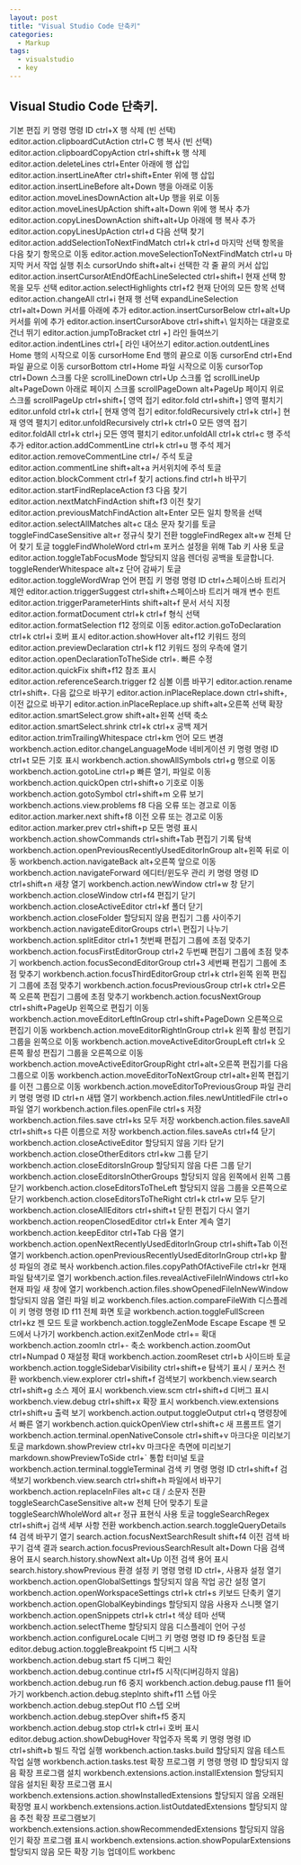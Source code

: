 ```yaml
---
layout: post
title: "Visual Studio Code 단축키"
categories:
  - Markup
tags:
  - visualstudio
  - key
---
```


## Visual Studio Code 단축키.


기본 편집
키	명령	명령 ID
ctrl+X	행 삭제 (빈 선택)	editor.action.clipboardCutAction
ctrl+C	행 복사 (빈 선택)	editor.action.clipboardCopyAction
ctrl+shift+k	행 삭제	editor.action.deleteLines
ctrl+Enter	아래에 행 삽입	editor.action.insertLineAfter
ctrl+shift+Enter	위에 행 삽입	editor.action.insertLineBefore
alt+Down	행을 아래로 이동	editor.action.moveLinesDownAction
alt+Up	행을 위로 이동	editor.action.moveLinesUpAction
shift+alt+Down	위에 행 복사 추가	editor.action.copyLinesDownAction
shift+alt+Up	아래에 행 복사 추가	editor.action.copyLinesUpAction
ctrl+d	다음 선택 찾기	editor.action.addSelectionToNextFindMatch
ctrl+k ctrl+d	마지막 선택 항목을 다음 찾기 항목으로 이동	editor.action.moveSelectionToNextFindMatch
ctrl+u	마지막 커서 작업 실행 취소	cursorUndo
shift+alt+i	선택한 각 줄 끝의 커서 삽입	editor.action.insertCursorAtEndOfEachLineSelected
ctrl+shift+l	현재 선택 항목을 모두 선택	editor.action.selectHighlights
ctrl+f2	현재 단어의 모든 항목 선택	editor.action.changeAll
ctrl+i	현재 행 선택	expandLineSelection
ctrl+alt+Down	커서를 아래에 추가	editor.action.insertCursorBelow
ctrl+alt+Up	커서를 위에 추가	editor.action.insertCursorAbove
ctrl+shift+\	일치하는 대괄호로 건너 뛰기	editor.action.jumpToBracket
ctrl +]	라인 들여쓰기	editor.action.indentLines
ctrl+[	라인 내어쓰기	editor.action.outdentLines
Home	행의 시작으로 이동	cursorHome
End	행의 끝으로 이동	cursorEnd
ctrl+End	파일 끝으로 이동	cursorBottom
ctrl+Home	파일 시작으로 이동	cursorTop
ctrl+Down	스크롤 다운	scrollLineDown
ctrl+Up	스크롤 업	scrollLineUp
alt+PageDown	아래로 페이지 스크롤	scrollPageDown
alt+PageUp	페이지 위로 스크롤	scrollPageUp
ctrl+shift+[	영역 접기	editor.fold
ctrl+shift+]	영역 펼치기	editor.unfold
ctrl+k ctrl+[	현재 영역 접기	editor.foldRecursively
ctrl+k ctrl+]	현재 영역 펼치기	editor.unfoldRecursively
ctrl+k ctrl+0	모든 영역 접기	editor.foldAll
ctrl+k ctrl+j	모든 영역 펼치기	editor.unfoldAll
ctrl+k ctrl+c	행 주석 추가	editor.action.addCommentLine
ctrl+k ctrl+u	행 주석 제거	editor.action.removeCommentLine
ctrl+/	주석 토글	editor.action.commentLine
shift+alt+a	커서위치에 주석 토글	editor.action.blockComment
ctrl+f	찾기	actions.find
ctrl+h	바꾸기	editor.action.startFindReplaceAction
f3	다음 찾기	editor.action.nextMatchFindAction
shift+f3	이전 찾기	editor.action.previousMatchFindAction
alt+Enter	모든 일치 항목을 선택	editor.action.selectAllMatches
alt+c	대소 문자 찾기를 토글	toggleFindCaseSensitive
alt+r	정규식 찾기 전환	toggleFindRegex
alt+w	전체 단어 찾기 토글	toggleFindWholeWord
ctrl+m	포커스 설정을 위해 Tab 키 사용 토글	editor.action.toggleTabFocusMode
할당되지 않음	렌더링 공백을 토글합니다.	toggleRenderWhitespace
alt+z	단어 감싸기 토글	editor.action.toggleWordWrap
언어 편집
키	명령	명령 ID
ctrl+스페이스바	트리거 제안	editor.action.triggerSuggest
ctrl+shift+스페이스바	트리거 매개 변수 힌트	editor.action.triggerParameterHints
shift+alt+f	문서 서식 지정	editor.action.formatDocument
ctrl+k ctrl+f	형식 선택	editor.action.formatSelection
f12	정의로 이동	editor.action.goToDeclaration
ctrl+k ctrl+i	호버 표시	editor.action.showHover
alt+f12	키워드 정의	editor.action.previewDeclaration
ctrl+k f12	키워드 정의 우측에 열기	editor.action.openDeclarationToTheSide
ctrl+.	빠른 수정	editor.action.quickFix
shift+f12	참조 표시	editor.action.referenceSearch.trigger
f2	심볼 이름 바꾸기	editor.action.rename
ctrl+shift+.	다음 값으로 바꾸기	editor.action.inPlaceReplace.down
ctrl+shift+,	이전 값으로 바꾸기	editor.action.inPlaceReplace.up
shift+alt+오른쪽	선택 확장	editor.action.smartSelect.grow
shift+alt+왼쪽	선택 축소	editor.action.smartSelect.shrink
ctrl+k ctrl+x	공백 제거	editor.action.trimTrailingWhitespace
ctrl+km	언어 모드 변경	workbench.action.editor.changeLanguageMode
네비게이션
키	명령	명령 ID
ctrl+t	모든 기호 표시	workbench.action.showAllSymbols
ctrl+g	행으로 이동	workbench.action.gotoLine
ctrl+p	빠른 열기, 파일로 이동	workbench.action.quickOpen
ctrl+shift+o	기호로 이동	workbench.action.gotoSymbol
ctrl+shift+m	오류 보기	workbench.actions.view.problems
f8	다음 오류 또는 경고로 이동	editor.action.marker.next
shift+f8	이전 오류 또는 경고로 이동	editor.action.marker.prev
ctrl+shift+p	모든 명령 표시	workbench.action.showCommands
ctrl+shift+Tab	편집기 기록 탐색	workbench.action.openPreviousRecentlyUsedEditorInGroup
alt+왼쪽	뒤로 이동	workbench.action.navigateBack
alt+오른쪽	앞으로 이동	workbench.action.navigateForward
에디터/윈도우 관리
키	명령	명령 ID
ctrl+shift+n	새창 열기	workbench.action.newWindow
ctrl+w	창 닫기	workbench.action.closeWindow
ctrl+f4	편집기 닫기	workbench.action.closeActiveEditor
ctrl+kf	폴더 닫기	workbench.action.closeFolder
할당되지 않음	편집기 그룹 사이주기	workbench.action.navigateEditorGroups
ctrl+\	편집기 나누기	workbench.action.splitEditor
ctrl+1	첫번째 편집기 그룹에 초점 맞추기	workbench.action.focusFirstEditorGroup
ctrl+2	두번째 편집기 그룹에 초점 맞추기	workbench.action.focusSecondEditorGroup
ctrl+3	세번째 편집기 그룹에 초점 맞추기	workbench.action.focusThirdEditorGroup
ctrl+k ctrl+왼쪽	왼쪽 편집기 그룹에 초점 맞추기	workbench.action.focusPreviousGroup
ctrl+k ctrl+오른쪽	오른쪽 편집기 그룹에 초점 맞추기	workbench.action.focusNextGroup
ctrl+shift+PageUp	왼쪽으로 편집기 이동	workbench.action.moveEditorLeftInGroup
ctrl+shift+PageDown	오른쪽으로 편집기 이동	workbench.action.moveEditorRightInGroup
ctrl+k 왼쪽	활성 편집기 그룹을 왼쪽으로 이동	workbench.action.moveActiveEditorGroupLeft
ctrl+k 오른쪽	활성 편집기 그룹을 오른쪽으로 이동	workbench.action.moveActiveEditorGroupRight
ctrl+alt+오른쪽	편집기를 다음 그룹으로 이동	workbench.action.moveEditorToNextGroup
ctrl+alt+왼쪽	편집기를 이전 그룹으로 이동	workbench.action.moveEditorToPreviousGroup
파일 관리
키	명령	명령 ID
ctrl+n	새탭 열기	workbench.action.files.newUntitledFile
ctrl+o	파일 열기	workbench.action.files.openFile
ctrl+s	저장	workbench.action.files.save
ctrl+ks	모두 저장	workbench.action.files.saveAll
ctrl+shift+s	다른 이름으로 저장	workbench.action.files.saveAs
ctrl+f4	닫기	workbench.action.closeActiveEditor
할당되지 않음	기타 닫기	workbench.action.closeOtherEditors
ctrl+kw	그룹 닫기	workbench.action.closeEditorsInGroup
할당되지 않음	다른 그룹 닫기	workbench.action.closeEditorsInOtherGroups
할당되지 않음	왼쪽에서 왼쪽 그룹 닫기	workbench.action.closeEditorsToTheLeft
할당되지 않음	그룹을 오른쪽으로 닫기	workbench.action.closeEditorsToTheRight
ctrl+k ctrl+w	모두 닫기	workbench.action.closeAllEditors
ctrl+shift+t	닫힌 편집기 다시 열기	workbench.action.reopenClosedEditor
ctrl+k Enter	계속 열기	workbench.action.keepEditor
ctrl+Tab	다음 열기	workbench.action.openNextRecentlyUsedEditorInGroup
ctrl+shift+Tab	이전 열기	workbench.action.openPreviousRecentlyUsedEditorInGroup
ctrl+kp	활성 파일의 경로 복사	workbench.action.files.copyPathOfActiveFile
ctrl+kr	현재 파일 탐색기로 열기	workbench.action.files.revealActiveFileInWindows
ctrl+ko	현재 파일 새 창에 열기	workbench.action.files.showOpenedFileInNewWindow
할당되지 않음	열린 파일 비교	workbench.files.action.compareFileWith
디스플레이
키	명령	명령 ID
f11	전체 화면 토글	workbench.action.toggleFullScreen
ctrl+kz	젠 모드 토글	workbench.action.toggleZenMode
Escape Escape	젠 모드에서 나가기	workbench.action.exitZenMode
ctrl+=	확대	workbench.action.zoomIn
ctrl+-	축소	workbench.action.zoomOut
ctrl+Numpad 0	재설정 확대	workbench.action.zoomReset
ctrl+b	사이드바 토글	workbench.action.toggleSidebarVisibility
ctrl+shift+e	탐색기 표시 / 포커스 전환	workbench.view.explorer
ctrl+shift+f	검색보기	workbench.view.search
ctrl+shift+g	소스 제어 표시	workbench.view.scm
ctrl+shift+d	디버그 표시	workbench.view.debug
ctrl+shift+x	확장 표시	workbench.view.extensions
ctrl+shift+u	출력 보기	workbench.action.output.toggleOutput
ctrl+q	명령창에서 빠른 열기	workbench.action.quickOpenView
ctrl+shift+c	새 프롬프트 열기	workbench.action.terminal.openNativeConsole
ctrl+shift+v	마크다운 미리보기 토글	markdown.showPreview
ctrl+kv	마크다운 측면에 미리보기	markdown.showPreviewToSide
ctrl+`	통합 터미널 토글	workbench.action.terminal.toggleTerminal
검색
키	명령	명령 ID
ctrl+shift+f	검색보기	workbench.view.search
ctrl+shift+h	파일에서 바꾸기	workbench.action.replaceInFiles
alt+c	대 / 소문자 전환	toggleSearchCaseSensitive
alt+w	전체 단어 맞추기 토글	toggleSearchWholeWord
alt+r	정규 표현식 사용 토글	toggleSearchRegex
ctrl+shift+j	검색 세부 사항 전환	workbench.action.search.toggleQueryDetails
f4	검색 바꾸기 열기	search.action.focusNextSearchResult
shift+f4	이전 검색 바꾸기 검색 결과	search.action.focusPreviousSearchResult
alt+Down	다음 검색 용어 표시	search.history.showNext
alt+Up	이전 검색 용어 표시	search.history.showPrevious
환경 설정
키	명령	명령 ID
ctrl+,	사용자 설정 열기	workbench.action.openGlobalSettings
할당되지 않음	작업 공간 설정 열기	workbench.action.openWorkspaceSettings
ctrl+k ctrl+s	키보드 단축키 열기	workbench.action.openGlobalKeybindings
할당되지 않음	사용자 스니펫 열기	workbench.action.openSnippets
ctrl+k ctrl+t	색상 테마 선택	workbench.action.selectTheme
할당되지 않음	디스플레이 언어 구성	workbench.action.configureLocale
디버그
키	명령	명령 ID
f9	중단점 토글	editor.debug.action.toggleBreakpoint
f5	디버그 시작	workbench.action.debug.start
f5	디버그 확인	workbench.action.debug.continue
ctrl+f5	시작(디버깅하지 않음)	workbench.action.debug.run
f6	중지	workbench.action.debug.pause
f11	들어가기	workbench.action.debug.stepInto
shift+f11	스텝 아웃	workbench.action.debug.stepOut
f10	스텝 오버	workbench.action.debug.stepOver
shift+f5	중지	workbench.action.debug.stop
ctrl+k ctrl+i	호버 표시	editor.debug.action.showDebugHover
작업주자 목록
키	명령	명령 ID
ctrl+shift+b	빌드 작업 실행	workbench.action.tasks.build
할당되지 않음	테스트 작업 실행	workbench.action.tasks.test
확장 프로그램
키	명령	명령 ID
할당되지 않음	확장 프로그램 설치	workbench.extensions.action.installExtension
할당되지 않음	설치된 확장 프로그램 표시	workbench.extensions.action.showInstalledExtensions
할당되지 않음	오래된 확장명 표시	workbench.extensions.action.listOutdatedExtensions
할당되지 않음	추천 확장 프로그램보기	workbench.extensions.action.showRecommendedExtensions
할당되지 않음	인기 확장 프로그램 표시	workbench.extensions.action.showPopularExtensions
할당되지 않음	모든 확장 기능 업데이트	workbenc